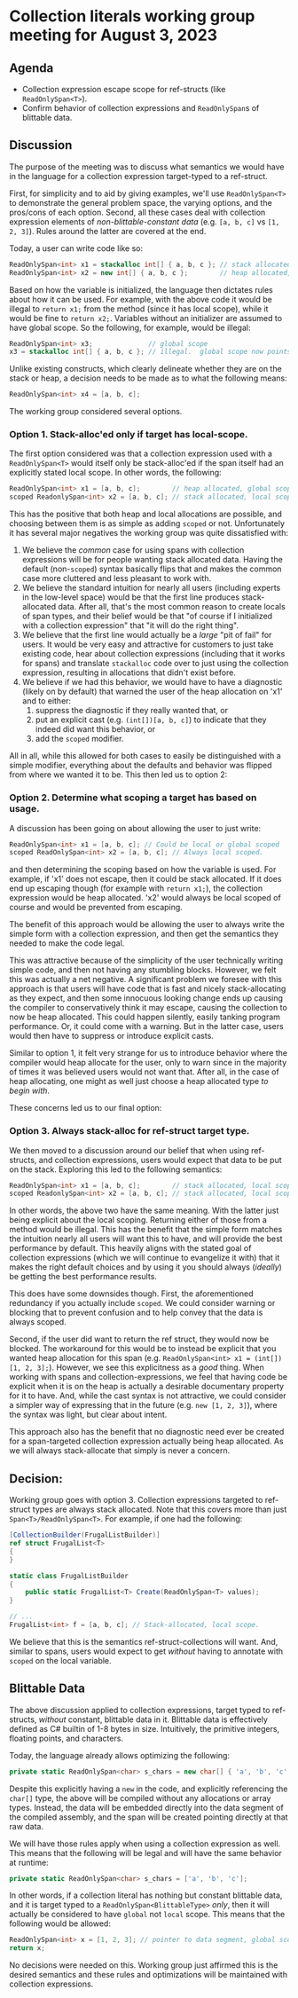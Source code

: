 # Collection literals working group meeting for August 3, 2023

## Agenda

* Collection expression escape scope for ref-structs (like `ReadOnlySpan<T>`).
* Confirm behavior of collection expressions and `ReadOnlySpan`s of blittable data.

## Discussion

The purpose of the meeting was to discuss what semantics we would have in the language for a collection expression target-typed to a ref-struct.

First, for simplicity and to aid by giving examples, we'll use `ReadOnlySpan<T>` to demonstrate the general problem space, the varying options, and the pros/cons of each option.  Second, all these cases deal with collection expression elements of *non-blittable-constant data* (e.g. `[a, b, c]` vs `[1, 2, 3]`).  Rules around the latter are covered at the end.


Today, a user can write code like so:

```c#
ReadOnlySpan<int> x1 = stackalloc int[] { a, b, c }; // stack allocated, local scope.
ReadOnlySpan<int> x2 = new int[] { a, b, c };        // heap allocated, global scope.
```

Based on how the variable is initialized, the language then dictates rules about how it can be used.  For example, with the above code it would be illegal to `return x1;` from the method (since it has local scope), while it would be fine to `return x2;`.  Variables without an initializer are assumed to have global scope.  So the following, for example, would be illegal:

```c#
ReadOnlySpan<int> x3;              // global scope
x3 = stackalloc int[] { a, b, c }; // illegal.  global scope now points at local data.
```

Unlike existing constructs, which clearly delineate whether they are on the stack or heap, a decision needs to be made as to what the following means:

```c#
ReadOnlySpan<int> x4 = [a, b, c];
```

The working group considered several options.

### Option 1.  Stack-alloc'ed only if target has local-scope.

The first option considered was that a collection expression used with a `ReadOnlySpan<T>` would itself only be stack-alloc'ed if the span itself had an explicitly stated local scope.   In other words, the following:

```c#
ReadOnlySpan<int> x1 = [a, b, c];        // heap allocated, global scope.
scoped ReadonlySpan<int> x2 = [a, b, c]; // stack allocated, local scope.
```

This has the positive that both heap and local allocations are possible, and choosing between them is as simple as adding `scoped` or not.  Unfortunately it has several major negatives the working group was quite dissatisfied with:

1. We believe the *common* case for using spans with collection expressions will be for people wanting stack allocated data.  Having the default (non-`scoped`) syntax basically flips that and makes the common case more cluttered and less pleasant to work with.
2. We believe the standard intuition for nearly all users (including experts in the low-level space) would be that the first line produces stack-allocated data.  After all, that's the most common reason to create locals of span types, and their belief would be that "of course if I initialized with a collection expression" that "it will do the right thing".  
3. We believe that the first line would actually be a *large* "pit of fail" for users.  It would be very easy and attractive for customers to just take existing code, hear about collection expressions (including that it works for spans) and translate `stackalloc` code over to just using the collection expression, resulting in allocations that didn't exist before.
4. We believe if we had this behavior, we would have to have a diagnostic (likely on by default) that warned the user of the heap allocation on 'x1' and to either:
    1. suppress the diagnostic if they really wanted that, or
    2. put an explicit cast (e.g. `(int[])[a, b, c]`) to indicate that they indeed did want this behavior, or
    3. add the `scoped` modifier.

All in all, while this allowed for both cases to easily be distinguished with a simple modifier, everything about the defaults and behavior was flipped from where we wanted it to be.  This then led us to option 2:

### Option 2. Determine what scoping a target has based on usage.

A discussion has been going on about allowing the user to just write:

```c#
ReadOnlySpan<int> x1 = [a, b, c]; // Could be local or global scoped
scoped ReadOnlySpan<int> x2 = [a, b, c]; // Always local scoped.
```

and then determining the scoping based on how the variable is used.  For example, if 'x1' does not escape, then it could be stack allocated.  If it does end up escaping though (for example with `return x1;`), the collection expression would be heap allocated.  'x2' would always be local scoped of course and would be prevented from escaping.

The benefit of this approach would be allowing the user to always write the simple form with a collection expression, and then get the semantics they needed to make the code legal.  

This was attractive because of the simplicity of the user technically writing simple code, and then not having any stumbling blocks.  However, we felt this was actually a net negative.   A significant problem we foresee with this approach is that users will have code that is fast and nicely stack-allocating as they expect, and then some innocuous looking change ends up causing the compiler to conservatively think it may escape, causing the collection to now be heap allocated.  This could happen silently, easily tanking program performance.  Or, it could come with a warning.  But in the latter case, users would then have to suppress or introduce explicit casts.

Similar to option 1, it felt very strange for us to introduce behavior where the compiler would heap allocate for the user, only to warn since in the majority of times it was believed users would not want that.  After all, in the case of heap allocating, one might as well just choose a heap allocated type *to begin with*.

These concerns led us to our final option:

### Option 3. Always stack-alloc for ref-struct target type.

We then moved to a discussion around our belief that when using ref-structs, and collection expressions, users would expect that data to be put on the stack.  Exploring this led to the following semantics:

```c#
ReadOnlySpan<int> x1 = [a, b, c];        // stack allocated, local scope.
scoped ReadonlySpan<int> x2 = [a, b, c]; // stack allocated, local scope.
```

In other words, the above two have the same meaning.  With the latter just being explicit about the local scoping.  Returning either of those from a method would be illegal.  This has the benefit that the simple form matches the intuition nearly all users will want this to have, and will provide the best performance by default.  This heavily aligns with the stated goal of collection expressions (which we will continue to evangelize it with) that it makes the right default choices and by using it you should always (*ideally*) be getting the best performance results.  

This does have some downsides though. First, the aforementioned redundancy if you actually include `scoped`.  We could consider warning or blocking that to prevent confusion and to help convey that the data is always scoped.

Second, if the user did want to return the ref struct, they would now be blocked.  The workaround for this would be to instead be explicit that you wanted heap allocation for this span (e.g. `ReadOnlySpan<int> x1 = (int[])[1, 2, 3];`).  However, we see this explicitness as a *good* thing.  When working with spans and collection-expressions, we feel that having code be explicit when it is on the heap is actually a desirable documentary property for it to have.  And, while the cast syntax is not attractive, we could consider a simpler way of expressing that in the future (e.g. `new [1, 2, 3]`), where the syntax was light, but clear about intent.

This approach also has the benefit that no diagnostic need ever be created for a span-targeted collection expression actually being heap allocated.  As we will always stack-allocate that simply is never a concern.

## Decision:

Working group goes with option 3.  Collection expressions targeted to ref-struct types are always stack allocated.  Note that this covers more than just `Span<T>/ReadOnlySpan<T>`.  For example, if one had the following:

```c#
[CollectionBuilder(FrugalListBuilder)]
ref struct FrugalList<T>
{
}

static class FrugalListBuilder
{
    public static FrugalList<T> Create(ReadOnlySpan<T> values);
}

// ...
FrugalList<int> f = [a, b, c]; // Stack-allocated, local scope.
```

We believe that this is the semantics ref-struct-collections will want.  And, similar to spans, users would expect to get *without* having to annotate with `scoped` on the local variable.

## Blittable Data

The above discussion applied to collection expressions, target typed to ref-structs, *without* constant, blittable data in it.  Blittable data is effectively defined as C# builtin of 1-8 bytes in size.  Intuitively, the primitive integers, floating points, and characters.  

Today, the language already allows optimizing the following:

```c#
private static ReadOnlySpan<char> s_chars = new char[] { 'a', 'b', 'c' };
```

Despite this explicitly having a `new` in the code, and explicitly referencing the `char[]` type, the above will be compiled without any allocations or array types.  Instead, the data will be embedded directly into the data segment of the compiled assembly, and the span will be created pointing directly at that raw data. 

We will have those rules apply when using a collection expression as well.  This means that the following will be legal and will have the same behavior at runtime:

```c#
private static ReadOnlySpan<char> s_chars = ['a', 'b', 'c'];
```

In other words, if a collection literal has nothing but constant blittable data, and it is target typed to a `ReadOnlySpan<BlittableType>` *only*, then it will actually be considered to have `global` not `local` scope.  This means that the following would be allowed:

```c#
ReadOnlySpan<int> x = [1, 2, 3]; // pointer to data segment, global scope.
return x;
```

No decisions were needed on this.  Working group just affirmed this is the desired semantics and these rules and optimizations will be maintained with collection expressions.

